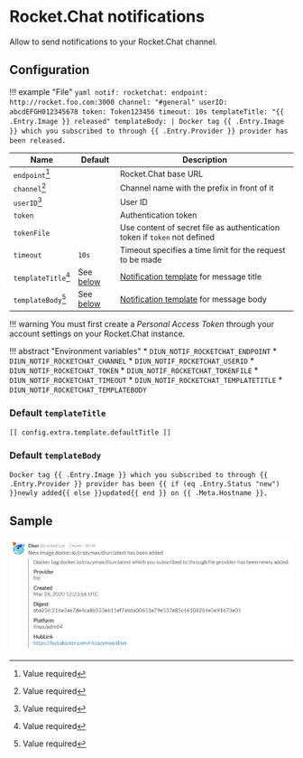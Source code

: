 # Rocket.Chat notifications

Allow to send notifications to your Rocket.Chat channel.

## Configuration

!!! example "File"
    ```yaml
    notif:
      rocketchat:
        endpoint: http://rocket.foo.com:3000
        channel: "#general"
        userID: abcdEFGH012345678
        token: Token123456
        timeout: 10s
        templateTitle: "{{ .Entry.Image }} released"
        templateBody: |
          Docker tag {{ .Entry.Image }} which you subscribed to through {{ .Entry.Provider }} provider has been released.
    ```

| Name                | Default                                    | Description   |
|---------------------|--------------------------------------------|---------------|
| `endpoint`[^1]      |                                            | Rocket.Chat base URL |
| `channel`[^1]       |                                            | Channel name with the prefix in front of it |
| `userID`[^1]        |                                            | User ID |
| `token`             |                                            | Authentication token |
| `tokenFile`         |                                            | Use content of secret file as authentication token if `token` not defined |
| `timeout`           | `10s`                                      | Timeout specifies a time limit for the request to be made |
| `templateTitle`[^1] | See [below](#default-templatetitle)        | [Notification template](../faq.md#notification-template) for message title |
| `templateBody`[^1]  | See [below](#default-templatebody)         | [Notification template](../faq.md#notification-template) for message body |

!!! warning
    You must first create a _Personal Access Token_ through your account settings on your Rocket.Chat instance.

!!! abstract "Environment variables"
    * `DIUN_NOTIF_ROCKETCHAT_ENDPOINT`
    * `DIUN_NOTIF_ROCKETCHAT_CHANNEL`
    * `DIUN_NOTIF_ROCKETCHAT_USERID`
    * `DIUN_NOTIF_ROCKETCHAT_TOKEN`
    * `DIUN_NOTIF_ROCKETCHAT_TOKENFILE`
    * `DIUN_NOTIF_ROCKETCHAT_TIMEOUT`
    * `DIUN_NOTIF_ROCKETCHAT_TEMPLATETITLE`
    * `DIUN_NOTIF_ROCKETCHAT_TEMPLATEBODY`

### Default `templateTitle`

```
[[ config.extra.template.defaultTitle ]]
```

### Default `templateBody`

```
Docker tag {{ .Entry.Image }} which you subscribed to through {{ .Entry.Provider }} provider has been {{ if (eq .Entry.Status "new") }}newly added{{ else }}updated{{ end }} on {{ .Meta.Hostname }}.
```

## Sample

![](../assets/notif/rocketchat.png)

[^1]: Value required
